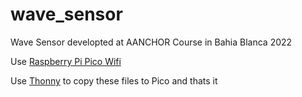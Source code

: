 # wave_sensor

Wave Sensor developted at AANCHOR Course in Bahia Blanca 2022

Use [Raspberry Pi Pico Wifi](https://www.raspberrypi.com/products/raspberry-pi-pico/)

Use [Thonny](https://thonny.org) to copy these files to Pico and thats it
